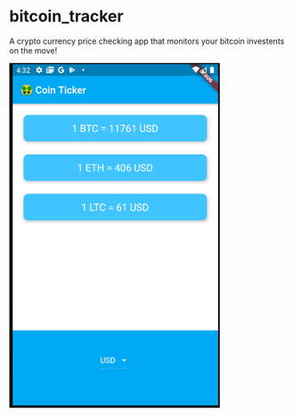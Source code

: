 # bitcoin_tracker

 A crypto currency price checking app that monitors your bitcoin investents on the move!


![Finished App](https://github.com/Temmytope-seun/bitcoin_tracker/blob/master/lib/screen/screen1.PNG)

